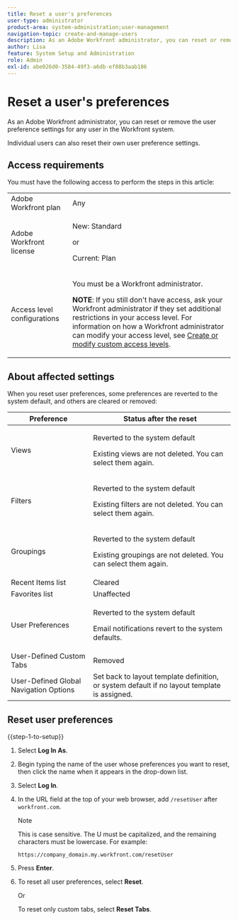 ```yaml
---
title: Reset a user's preferences
user-type: administrator
product-area: system-administration;user-management
navigation-topic: create-and-manage-users
description: As an Adobe Workfront administrator, you can reset or remove the user preference settings for any user in the Workfront system. Individual users can also reset their own user preference settings.
author: Lisa
feature: System Setup and Administration
role: Admin
exl-id: abe026d0-3584-49f3-a6db-ef88b3aab186
---
```

# Reset a user's preferences

<!-- Audited: 12/2023 -->

As an Adobe Workfront administrator, you can reset or remove the user preference settings for any user in the Workfront system.

Individual users can also reset their own user preference settings.

## Access requirements

You must have the following access to perform the steps in this article: 

<table style="table-layout:auto"> 
 <col> 
 <col> 
 <tbody> 
  <tr> 
   <td role="rowheader">Adobe Workfront plan</td> 
   <td>Any</td> 
  </tr> 
  <tr> 
   <td role="rowheader">Adobe Workfront license</td> 
   <td><p>New: Standard</p>
       <p>or</p>
       <p>Current: Plan</p></td>
  </tr> 
  <tr> 
   <td role="rowheader">Access level configurations</td> 
   <td> <p>You must be a Workfront administrator.</p> <p><b>NOTE</b>: If you still don't have access, ask your Workfront administrator if they set additional restrictions in your access level. For information on how a Workfront administrator can modify your access level, see <a href="../../../administration-and-setup/add-users/configure-and-grant-access/create-modify-access-levels.md" class="MCXref xref">Create or modify custom access levels</a>.</p> </td> 
  </tr> 
 </tbody> 
</table>

## About affected settings

When you reset user preferences, some preferences are reverted to the system default, and others are cleared or removed:

<table style="table-layout:auto"> 
 <col> 
 <col> 
 <thead> 
  <tr> 
   <th><strong>Preference</strong> </th> 
   <th><strong>Status after the reset</strong> </th> 
  </tr> 
 </thead> 
 <tbody> 
  <tr> 
   <td>Views</td> 
   <td> <p> Reverted to the system default</p> <p>Existing views are not deleted. You can select them again.</p> </td> 
  </tr> 
  <tr> 
   <td>Filters</td> 
   <td> <p>Reverted to the system default</p> <p>Existing filters are not deleted. You can select them again.</p> </td> 
  </tr> 
  <tr> 
   <td>Groupings</td> 
   <td> <p>Reverted to the system default</p> <p>Existing groupings are not deleted. You can select them again.</p> </td> 
  </tr> 
  <tr> 
   <td>Recent Items list</td> 
   <td>Cleared</td> 
  </tr> 
  <tr> 
   <td>Favorites list</td> 
   <td>Unaffected</td> 
  </tr> 
  <tr> 
   <td>User Preferences</td> 
   <td> <p>Reverted to the system default</p> <p>Email notifications revert to the system defaults.</p> </td> 
  </tr> 
  <tr> 
   <td>User-Defined Custom Tabs</td> 
   <td>Removed</td> 
  </tr> 
  <tr> 
   <td>User-Defined Global Navigation Options</td> 
   <td>Set back to layout template definition, or system default if no layout template is assigned.</td> 
  </tr> 
 </tbody> 
</table>

## Reset user preferences

{{step-1-to-setup}}

1. Select **Log In As**.
1. Begin typing the name of the user whose preferences you want to reset, then click the name when it appears in the drop-down list.
1. Select  **Log In**.
1. In the URL field at the top of your web browser, add `/resetUser` after `workfront.com`.

   >[!NOTE]
   >
   >This is case sensitive. The U must be capitalized, and the remaining characters must be lowercase. For example:
   >
   >`https://company_domain.my.workfront.com/resetUser`

1. Press **Enter**.
1. To reset all user preferences, select **Reset**.

   Or

   To reset only custom tabs, select **Reset Tabs**.
